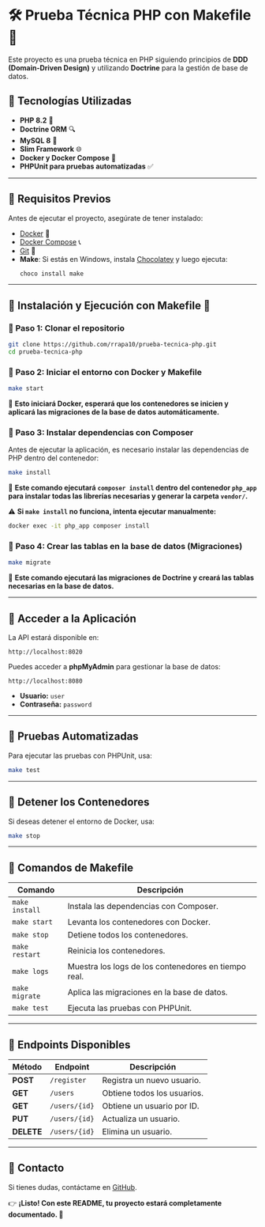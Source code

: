 # 🛠️ Prueba Técnica PHP con Makefile 🚀

Este proyecto es una prueba técnica en PHP siguiendo principios de **DDD (Domain-Driven Design)** y utilizando **Doctrine** para la gestión de base de datos.

## 📌 Tecnologías Utilizadas

- **PHP 8.2** 🐘
- **Doctrine ORM** 🔍
- **MySQL 8** 🌅
- **Slim Framework** 🌐
- **Docker y Docker Compose** 🐳
- **PHPUnit para pruebas automatizadas** ✅

---

## **📌 Requisitos Previos**

Antes de ejecutar el proyecto, asegúrate de tener instalado:

- [Docker](https://docs.docker.com/get-docker/) 🐳
- [Docker Compose](https://docs.docker.com/compose/install/) 📞
- [Git](https://git-scm.com/downloads) 🔗
- **Make**: Si estás en Windows, instala [Chocolatey](https://chocolatey.org/install) y luego ejecuta:
  ```powershell
  choco install make
  ```

---

## **📌 Instalación y Ejecución con Makefile 🚀**

### **🔹 Paso 1: Clonar el repositorio**

```bash
git clone https://github.com/rrapa10/prueba-tecnica-php.git
cd prueba-tecnica-php
```

### **🔹 Paso 2: Iniciar el entorno con Docker y Makefile**

```bash
make start
```
📌 **Esto iniciará Docker, esperará que los contenedores se inicien y aplicará las migraciones de la base de datos automáticamente.**


### **🔹 Paso 3: Instalar dependencias con Composer**

Antes de ejecutar la aplicación, es necesario instalar las dependencias de PHP dentro del contenedor:
```bash
make install
```
📌 **Este comando ejecutará `composer install` dentro del contenedor `php_app` para instalar todas las librerías necesarias y generar la carpeta `vendor/`.**

⚠️ **Si `make install` no funciona, intenta ejecutar manualmente:**
```bash
docker exec -it php_app composer install
```

### **🔹 Paso 4: Crear las tablas en la base de datos (Migraciones)**

```bash
make migrate
```
📌 **Este comando ejecutará las migraciones de Doctrine y creará las tablas necesarias en la base de datos.**

---

## **📌 Acceder a la Aplicación**

La API estará disponible en:

```plaintext
http://localhost:8020
```

Puedes acceder a **phpMyAdmin** para gestionar la base de datos:

```plaintext
http://localhost:8080
```
- **Usuario:** `user`
- **Contraseña:** `password`

---

## **📌 Pruebas Automatizadas**

Para ejecutar las pruebas con PHPUnit, usa:

```bash
make test
```

---

## **📌 Detener los Contenedores**

Si deseas detener el entorno de Docker, usa:

```bash
make stop
```

---

## **📌 Comandos de Makefile**

| **Comando**    | **Descripción**                                      |
| -------------- | ---------------------------------------------------- |
| `make install` | Instala las dependencias con Composer.               |
| `make start`   | Levanta los contenedores con Docker.                 |
| `make stop`    | Detiene todos los contenedores.                      |
| `make restart` | Reinicia los contenedores.                           |
| `make logs`    | Muestra los logs de los contenedores en tiempo real. |
| `make migrate` | Aplica las migraciones en la base de datos.          |
| `make test`    | Ejecuta las pruebas con PHPUnit.                     |

---

## **📌 Endpoints Disponibles**

| **Método** | **Endpoint**  | **Descripción**             |
| ---------- | ------------- | --------------------------- |
| **POST**   | `/register`   | Registra un nuevo usuario.  |
| **GET**    | `/users`      | Obtiene todos los usuarios. |
| **GET**    | `/users/{id}` | Obtiene un usuario por ID.  |
| **PUT**    | `/users/{id}` | Actualiza un usuario.       |
| **DELETE** | `/users/{id}` | Elimina un usuario.         |

---

## **📌 Contacto**

Si tienes dudas, contáctame en [GitHub](https://github.com/rrapa10).

👉 **¡Listo! Con este README, tu proyecto estará completamente documentado. 🚀**

